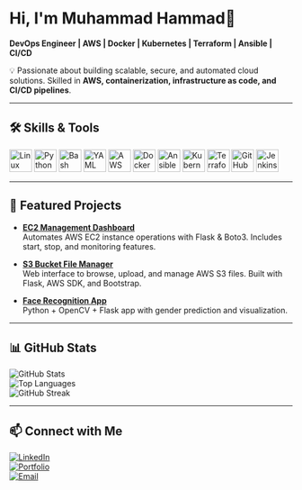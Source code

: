 # Hi, I'm Muhammad Hammad👋  
**DevOps Engineer | AWS | Docker | Kubernetes | Terraform | Ansible | CI/CD**

💡 Passionate about building scalable, secure, and automated cloud solutions. Skilled in **AWS, containerization, infrastructure as code, and CI/CD pipelines**.

---

## 🛠 Skills & Tools  

<p align="left">
  <img src="https://cdn.jsdelivr.net/gh/devicons/devicon/icons/linux/linux-original.svg#gh-dark-mode-only" alt="Linux" width="40" height="40"/>
  
  <img src="https://cdn.jsdelivr.net/gh/devicons/devicon/icons/python/python-original.svg" alt="Python" width="40" height="40"/>
  <img src="https://cdn.jsdelivr.net/gh/devicons/devicon/icons/bash/bash-original.svg" alt="Bash" width="40" height="40"/>
  <img src="https://cdn.jsdelivr.net/gh/devicons/devicon/icons/yaml/yaml-original.svg" alt="YAML" width="40" height="40"/>

  <!-- AWS light/dark -->
  <picture>
    <source srcset="https://upload.wikimedia.org/wikipedia/commons/9/93/Amazon_Web_Services_Logo.svg" media="(prefers-color-scheme: dark)">
    <source srcset="https://upload.wikimedia.org/wikipedia/commons/9/93/Amazon_Web_Services_Logo.svg" media="(prefers-color-scheme: light)">
    <img src="https://upload.wikimedia.org/wikipedia/commons/9/93/Amazon_Web_Services_Logo.svg" alt="AWS" width="40" height="40">
  </picture>

  <img src="https://cdn.jsdelivr.net/gh/devicons/devicon/icons/docker/docker-original.svg" alt="Docker" width="40" height="40"/>
  <img src="https://cdn.jsdelivr.net/gh/devicons/devicon/icons/ansible/ansible-original.svg" alt="Ansible" width="40" height="40"/>
  <img src="https://cdn.jsdelivr.net/gh/devicons/devicon/icons/kubernetes/kubernetes-plain.svg" alt="Kubernetes" width="40" height="40"/>
  <img src="https://cdn.jsdelivr.net/gh/devicons/devicon/icons/terraform/terraform-original.svg" alt="Terraform" width="40" height="40"/>
  <img src="https://cdn.jsdelivr.net/gh/devicons/devicon/icons/github/github-original.svg" alt="GitHub" width="40" height="40"/>
  <img src="https://cdn.jsdelivr.net/gh/devicons/devicon/icons/jenkins/jenkins-original.svg" alt="Jenkins" width="40" height="40"/>
</p>

---

## 📌 Featured Projects

- **[EC2 Management Dashboard](https://github.com/yourusername/ec2-management-dashboard)**  
  Automates AWS EC2 instance operations with Flask & Boto3. Includes start, stop, and monitoring features.

- **[S3 Bucket File Manager](https://github.com/yourusername/s3-bucket-file-manager)**  
  Web interface to browse, upload, and manage AWS S3 files. Built with Flask, AWS SDK, and Bootstrap.

- **[Face Recognition App](https://github.com/yourusername/face-recognition-app)**  
  Python + OpenCV + Flask app with gender prediction and visualization.

---

## 📊 GitHub Stats
![GitHub Stats](https://github-readme-stats.vercel.app/api?username=yourusername&show_icons=true&theme=tokyonight)  
![Top Languages](https://github-readme-stats.vercel.app/api/top-langs/?username=yourusername&layout=compact&theme=tokyonight)  
![GitHub Streak](https://github-readme-streak-stats.herokuapp.com/?user=yourusername&theme=tokyonight)

---

## 📫 Connect with Me
[![LinkedIn](https://img.shields.io/badge/LinkedIn-0077B5?logo=linkedin&logoColor=white)](your-linkedin-url)  
[![Portfolio](https://img.shields.io/badge/Portfolio-000000?logo=About.me&logoColor=white)](your-portfolio-url)  
[![Email](https://img.shields.io/badge/Email-D14836?logo=gmail&logoColor=white)](mailto:your-email@example.com)
